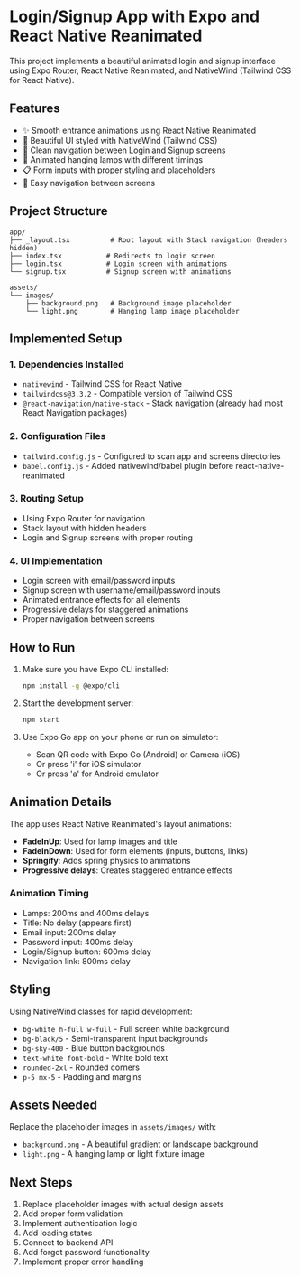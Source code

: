 # Login/Signup App with Expo and React Native Reanimated

This project implements a beautiful animated login and signup interface using Expo Router, React Native Reanimated, and NativeWind (Tailwind CSS for React Native).

## Features

- ✨ Smooth entrance animations using React Native Reanimated
- 🎨 Beautiful UI styled with NativeWind (Tailwind CSS)
- 📱 Clean navigation between Login and Signup screens
- 🌙 Animated hanging lamps with different timings
- 📋 Form inputs with proper styling and placeholders
- 🔄 Easy navigation between screens

## Project Structure

```
app/
├── _layout.tsx          # Root layout with Stack navigation (headers hidden)
├── index.tsx           # Redirects to login screen
├── login.tsx           # Login screen with animations
└── signup.tsx          # Signup screen with animations

assets/
└── images/
    ├── background.png   # Background image placeholder
    └── light.png        # Hanging lamp image placeholder
```

## Implemented Setup

### 1. Dependencies Installed

- `nativewind` - Tailwind CSS for React Native
- `tailwindcss@3.3.2` - Compatible version of Tailwind CSS
- `@react-navigation/native-stack` - Stack navigation (already had most React Navigation packages)

### 2. Configuration Files

- `tailwind.config.js` - Configured to scan app and screens directories
- `babel.config.js` - Added nativewind/babel plugin before react-native-reanimated

### 3. Routing Setup

- Using Expo Router for navigation
- Stack layout with hidden headers
- Login and Signup screens with proper routing

### 4. UI Implementation

- Login screen with email/password inputs
- Signup screen with username/email/password inputs
- Animated entrance effects for all elements
- Progressive delays for staggered animations
- Proper navigation between screens

## How to Run

1. Make sure you have Expo CLI installed:

   ```bash
   npm install -g @expo/cli
   ```

2. Start the development server:

   ```bash
   npm start
   ```

3. Use Expo Go app on your phone or run on simulator:
   - Scan QR code with Expo Go (Android) or Camera (iOS)
   - Or press 'i' for iOS simulator
   - Or press 'a' for Android emulator

## Animation Details

The app uses React Native Reanimated's layout animations:

- **FadeInUp**: Used for lamp images and title
- **FadeInDown**: Used for form elements (inputs, buttons, links)
- **Springify**: Adds spring physics to animations
- **Progressive delays**: Creates staggered entrance effects

### Animation Timing

- Lamps: 200ms and 400ms delays
- Title: No delay (appears first)
- Email input: 200ms delay
- Password input: 400ms delay
- Login/Signup button: 600ms delay
- Navigation link: 800ms delay

## Styling

Using NativeWind classes for rapid development:

- `bg-white h-full w-full` - Full screen white background
- `bg-black/5` - Semi-transparent input backgrounds
- `bg-sky-400` - Blue button backgrounds
- `text-white font-bold` - White bold text
- `rounded-2xl` - Rounded corners
- `p-5 mx-5` - Padding and margins

## Assets Needed

Replace the placeholder images in `assets/images/` with:

- `background.png` - A beautiful gradient or landscape background
- `light.png` - A hanging lamp or light fixture image

## Next Steps

1. Replace placeholder images with actual design assets
2. Add proper form validation
3. Implement authentication logic
4. Add loading states
5. Connect to backend API
6. Add forgot password functionality
7. Implement proper error handling
